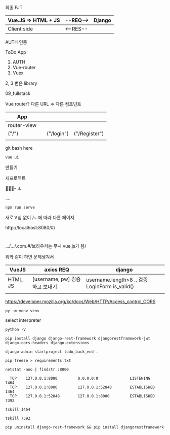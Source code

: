 최종 PJT

| Vue.JS => HTML + JS | --REQ--> | Django |
| ------------------- | -------- | ------ |
| Client side         | <--RES-- |        |

AUTH 인증



ToDo App

1. AUTH
2. Vue-router
3. Vuex

2, 3 번은 library



09_fullstack



Vue router? 다른 URL => 다른 컴포넌트

| App         |            |             |                |
| ----------- | ---------- | ----------- | -------------- |
| router-view |            |             |                |
| ("/")       |            | ("/login")  | ("/Register")  |
| <TodoInput> | <TodoList> | <LoginForm> | <RegisterForm> |



git  bash here

`vue ui`

만들기

새프로젝트

🚀🌠✨- ⚓

....



`npm run serve`

새로고침 없이 /~ 에 따라 다른 페이지



 http://localhost:8080/#/ 

# 

.../.../.com.#/브라우저는 무시 vue.js가 봄/

위와 같이 하면 문제생겨서





| VueJS    | axios REQ                       | django                                         |
| -------- | ------------------------------- | ---------------------------------------------- |
| HTML, JS | [username, pw] 검증 하고 보내기 | username.length>8 .. 검증 LoginForm is_valid() |
|          |                                 |                                                |



 https://developer.mozilla.org/ko/docs/Web/HTTP/Access_control_CORS 





`py -m venv venv`

select interpreter

`python -V`

`pip install django django-rest-framework djangorestframework-jwt django-cors-headers django-extensions`



`django-admin startproject todo_back_end .`

`pip freeze > requirements.txt`



`netstat -ano | findstr :8000`

```
  TCP    127.0.0.1:8000         0.0.0.0:0              LISTENING       1464
  TCP    127.0.0.1:8000         127.0.0.1:52848        ESTABLISHED     1464
  TCP    127.0.0.1:52848        127.0.0.1:8000         ESTABLISHED     7392
```

`tskill 1464`

`tskill 7392`



`pip uninstall django-rest-framework && pip install djangorestframework`

